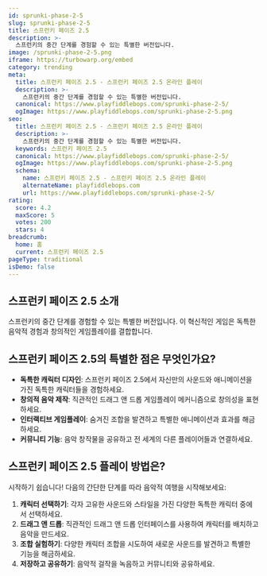```yaml
---
id: sprunki-phase-2-5
slug: sprunki-phase-2-5
title: 스프런키 페이즈 2.5
description: >-
  스프런키의 중간 단계를 경험할 수 있는 특별한 버전입니다.
image: /sprunki-phase-2-5.png
iframe: https://turbowarp.org/embed
category: trending
meta:
  title: 스프런키 페이즈 2.5 - 스프런키 페이즈 2.5 온라인 플레이
  description: >-
    스프런키의 중간 단계를 경험할 수 있는 특별한 버전입니다.
  canonical: https://www.playfiddlebops.com/sprunki-phase-2-5/
  ogImage: https://www.playfiddlebops.com/sprunki-phase-2-5.png
seo:
  title: 스프런키 페이즈 2.5 - 스프런키 페이즈 2.5 온라인 플레이
  description: >-
    스프런키의 중간 단계를 경험할 수 있는 특별한 버전입니다.
  keywords: 스프런키 페이즈 2.5
  canonical: https://www.playfiddlebops.com/sprunki-phase-2-5/
  ogImage: https://www.playfiddlebops.com/sprunki-phase-2-5.png
  schema:
    name: 스프런키 페이즈 2.5 - 스프런키 페이즈 2.5 온라인 플레이
    alternateName: playfiddlebops.com
    url: https://www.playfiddlebops.com/sprunki-phase-2-5/
rating:
  score: 4.2
  maxScore: 5
  votes: 200
  stars: 4
breadcrumb:
  home: 홈
  current: 스프런키 페이즈 2.5
pageType: traditional
isDemo: false
---
```


## 스프런키 페이즈 2.5 소개

스프런키의 중간 단계를 경험할 수 있는 특별한 버전입니다. 이 혁신적인 게임은 독특한 음악적 경험과 창의적인 게임플레이를 결합합니다.

## 스프런키 페이즈 2.5의 특별한 점은 무엇인가요?

- **독특한 캐릭터 디자인**: 스프런키 페이즈 2.5에서 자신만의 사운드와 애니메이션을 가진 독특한 캐릭터들을 경험하세요.
- **창의적 음악 제작**: 직관적인 드래그 앤 드롭 게임플레이 메커니즘으로 창의성을 표현하세요.
- **인터랙티브 게임플레이**: 숨겨진 조합을 발견하고 특별한 애니메이션과 효과를 해금하세요.
- **커뮤니티 기능**: 음악 창작물을 공유하고 전 세계의 다른 플레이어들과 연결하세요.

## 스프런키 페이즈 2.5 플레이 방법은?

시작하기 쉽습니다\! 다음의 간단한 단계를 따라 음악적 여행을 시작해보세요:

1. **캐릭터 선택하기**: 각자 고유한 사운드와 스타일을 가진 다양한 독특한 캐릭터 중에서 선택하세요.
1. **드래그 앤 드롭**: 직관적인 드래그 앤 드롭 인터페이스를 사용하여 캐릭터를 배치하고 음악을 만드세요.
1. **조합 실험하기**: 다양한 캐릭터 조합을 시도하여 새로운 사운드를 발견하고 특별한 기능을 해금하세요.
1. **저장하고 공유하기**: 음악적 걸작을 녹음하고 커뮤니티와 공유하세요.
